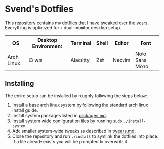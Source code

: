 Svend's Dotfiles
================
This repository contains my dotfiles that I have tweaked over the years.
Everything is optimized for a dual-monitor desktop setup.

<table>
  <tr>
    <th>OS</th>
    <th>Desktop Environment</th>
    <th>Terminal</th>
    <th>Shell</th>
    <th>Editor</th>
    <th>Font</th>
  </tr>
  <tr>
    <td>Arch Linux</td>
    <td>i3 wm</td>
    <td>Alacritty</td>
    <td>Zsh</td>
    <td>Neovim</td>
    <td>Noto Sans Mono</td>
  </tr>
</table>

Installing
----------
The entire setup can be installed by roughly following the steps below:

1. Install a base arch linux system by following the standard arch linux install guide.
2. Install system packages listed in [packages.md](packages.md).
3. Install system-wide configuration files by running `sudo ./install-system`.
4. Add smaller system-wide tweaks as described in [tweaks.md](tweaks.md).
5. Clone the repository and run `./install` to symlink the dotfiles into place.
   If a file already exists you will be prompted to overwrite it.

